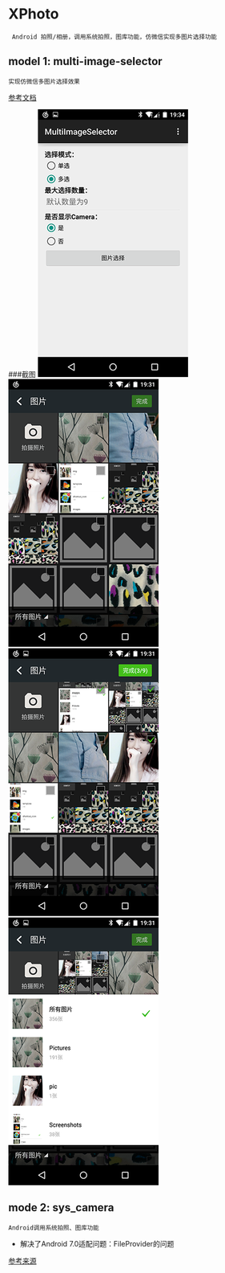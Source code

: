 # XPhoto 
     Android 拍照/相册，调用系统拍照，图库功能，仿微信实现多图片选择功能
## model 1: multi-image-selector
    实现仿微信多图片选择效果
[参考文档](README_zh.md)

###截图
![Example1](art/example_1.png) ![Select1](art/select_1.png) ![Select2](art/select_2.png) ![Select3](art/select_3.png)
## mode 2: sys_camera
    
	Android调用系统拍照、图库功能
   * 解决了Android 7.0适配问题：FileProvider的问题
   
 [参考来源](https://github.com/lovetuzitong/MultiImageSelector)